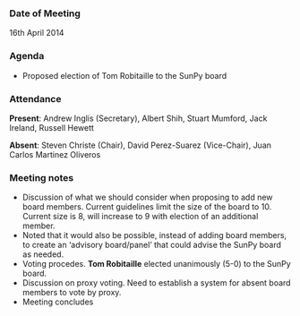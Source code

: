 ### Date of Meeting

16th April 2014

### Agenda

- Proposed election of Tom Robitaille to the SunPy board

### Attendance

**Present**: Andrew Inglis (Secretary), Albert Shih, Stuart Mumford, Jack Ireland, Russell Hewett

**Absent**: Steven Christe (Chair), David Perez-Suarez (Vice-Chair), Juan Carlos Martinez Oliveros

### Meeting notes

- Discussion of what we should consider when proposing to add new board members. Current guidelines limit the size of the board to 10. Current size is 8, will increase to 9 with election of an additional member.
- Noted that it would also be possible, instead of adding board members, to create an ‘advisory board/panel’ that could advise the SunPy board as needed.
- Voting procedes. **Tom Robitaille** elected unanimously (5-0) to the SunPy board.
- Discussion on proxy voting. Need to establish a system for absent board members to vote by proxy.
- Meeting concludes
